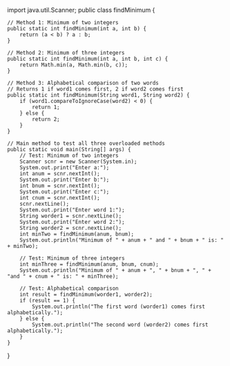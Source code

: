 import java.util.Scanner;
public class findMinimum {

    // Method 1: Minimum of two integers
    public static int findMinimum(int a, int b) {
        return (a < b) ? a : b;
    }

    // Method 2: Minimum of three integers
    public static int findMinimum(int a, int b, int c) {
        return Math.min(a, Math.min(b, c));
    }

    // Method 3: Alphabetical comparison of two words
    // Returns 1 if word1 comes first, 2 if word2 comes first
    public static int findMinimum(String word1, String word2) {
        if (word1.compareToIgnoreCase(word2) < 0) {
            return 1;
        } else {
            return 2;
        }
    }

    // Main method to test all three overloaded methods
    public static void main(String[] args) {
        // Test: Minimum of two integers
		Scanner scnr = new Scanner(System.in);
		System.out.print("Enter a:");
		int anum = scnr.nextInt();
		System.out.print("Enter b:");
		int bnum = scnr.nextInt();
		System.out.print("Enter c:");
		int cnum = scnr.nextInt();
		scnr.nextLine();
		System.out.print("Enter word 1:");
		String worder1 = scnr.nextLine();
		System.out.print("Enter word 2:");
		String worder2 = scnr.nextLine();
        int minTwo = findMinimum(anum, bnum);
        System.out.println("Minimum of " + anum + " and " + bnum + " is: " + minTwo);

        // Test: Minimum of three integers
        int minThree = findMinimum(anum, bnum, cnum);
        System.out.println("Minimum of " + anum + ", " + bnum + ", " + "and " + cnum + " is: " + minThree);

        // Test: Alphabetical comparison
        int result = findMinimum(worder1, worder2);
        if (result == 1) {
            System.out.println("The first word (worder1) comes first alphabetically.");
        } else {
            System.out.println("The second word (worder2) comes first alphabetically.");
        }
    }
}
